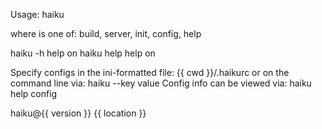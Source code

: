 Usage: haiku <command>

where <command> is one of:
    build, server, init, config, help

haiku <command> -h    help on <command>
haiku help <term>     help on <term>

Specify configs in the ini-formatted file:
    {{ cwd }}/.haikurc
or on the command line via: haiku <command> --key value
Config info can be viewed via: haiku help config

haiku@{{ version }} {{ location }}
